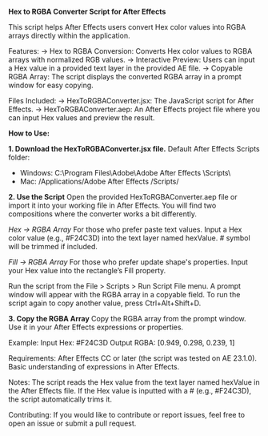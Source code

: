 **Hex to RGBA Converter Script for After Effects**

This script helps After Effects users convert Hex color values into RGBA arrays directly within the application. 

Features:
-> Hex to RGBA Conversion: Converts Hex color values to RGBA arrays with normalized RGB values.
-> Interactive Preview: Users can input a Hex value in a provided text layer in the provided AE file.
-> Copyable RGBA Array: The script displays the converted RGBA array in a prompt window for easy copying.

Files Included:
-> HexToRGBAConverter.jsx: The JavaScript script for After Effects.
-> HexToRGBAConverter.aep: An After Effects project file where you can input Hex values and preview the result.

**How to Use:**

**1. Download the HexToRGBAConverter.jsx file.**
Default After Effects Scripts folder:
- Windows: C:\Program Files\Adobe\Adobe After Effects <version>\Scripts\
- Mac: /Applications/Adobe After Effects <version>/Scripts/

**2. Use the Script**
Open the provided HexToRGBAConverter.aep file or import it into your working file in After Effects.
You will find two compositions where the converter works a bit differently.

*Hex → RGBA Array*
For those who prefer paste text values.
Input a Hex color value (e.g., #F24C3D) into the text layer named hexValue. # symbol will be trimmed if included.

*Fill → RGBA Array*
For those who prefer update shape's properties.
Input your Hex value into the rectangle’s Fill property.

Run the script from the File > Scripts > Run Script File menu.
A prompt window will appear with the RGBA array in a copyable field.
To run the script again to copy another value, press Ctrl+Alt+Shift+D.

**3. Copy the RGBA Array**
Copy the RGBA array from the prompt window.
Use it in your After Effects expressions or properties.

Example:
Input Hex: #F24C3D
Output RGBA: [0.949, 0.298, 0.239, 1]

Requirements:
After Effects CC or later (the script was tested on AE 23.1.0).
Basic understanding of expressions in After Effects.

Notes:
The script reads the Hex value from the text layer named hexValue in the After Effects file.
If the Hex value is inputted with a # (e.g., #F24C3D), the script automatically trims it.

Contributing:
If you would like to contribute or report issues, feel free to open an issue or submit a pull request.

